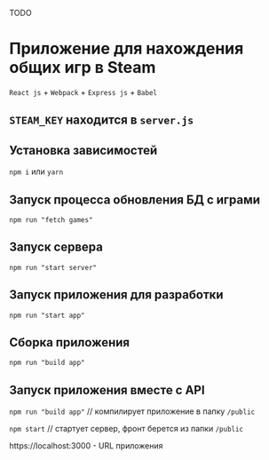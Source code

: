 TODO

# Приложение для нахождения общих игр в Steam
`React js` + `Webpack` + `Express js` + `Babel`

## `STEAM_KEY` находится в `server.js`

## Установка зависимостей
`npm i` или `yarn`

## Запуск процесса обновления БД с играми
`npm run "fetch games"`

## Запуск сервера
`npm run "start server"`

## Запуск приложения для разработки
`npm run "start app"`

## Сборка приложения
`npm run "build app"`


## Запуск приложения вместе с API
`npm run "build app"` // компилирует приложение в папку `/public`

`npm start` // стартует сервер, фронт берется из папки `/public`

https://localhost:3000 - URL приложения
